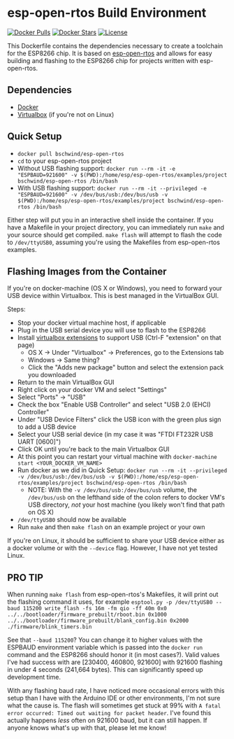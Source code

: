 esp-open-rtos Build Environment
===============================

[![Docker Pulls](https://img.shields.io/docker/pulls/bschwind/esp-open-rtos.svg)](https://hub.docker.com/r/bschwind/esp-open-rtos/) [![Docker Stars](https://img.shields.io/docker/stars/bschwind/esp-open-rtos.svg)](https://hub.docker.com/r/bschwind/esp-open-rtos/) [![License](https://img.shields.io/badge/license-MIT-blue.svg?style=flat)](https://github.com/bschwind/esp-build/blob/master/LICENSE)

This Dockerfile contains the dependencies necessary to create a toolchain for the ESP8266 chip.
It is based on [esp-open-rtos](https://github.com/SuperHouse/esp-open-rtos) and allows for easy building and flashing
to the ESP8266 chip for projects written with esp-open-rtos.

Dependencies
------------
- [Docker](https://www.docker.com/products/docker-toolbox)
- [Virtualbox](https://www.virtualbox.org/wiki/Downloads) (if you're not on Linux)

Quick Setup
-----------

* `docker pull bschwind/esp-open-rtos`
* `cd` to your esp-open-rtos project
* Without USB flashing support: `docker run --rm -it -e "ESPBAUD=921600" -v $(PWD):/home/esp/esp-open-rtos/examples/project bschwind/esp-open-rtos /bin/bash`
* With USB flashing support: `docker run --rm -it --privileged -e "ESPBAUD=921600" -v /dev/bus/usb:/dev/bus/usb -v $(PWD):/home/esp/esp-open-rtos/examples/project bschwind/esp-open-rtos /bin/bash`

Either step will put you in an interactive shell inside the container. If you have a Makefile in your project directory, you can immediately
run `make` and your source should get compiled. `make flash` will attempt to flash the code to `/dev/ttyUSB0`, assuming you're using the
Makefiles from esp-open-rtos examples.

Flashing Images from the Container
----------------------------------

If you're on docker-machine (OS X or Windows), you need to forward your USB device within Virtualbox. This is best managed in the VirtualBox GUI.

Steps:

* Stop your docker virtual machine host, if applicable
* Plug in the USB serial device you will use to flash to the ESP8266
* Install [virtualbox extensions](https://www.virtualbox.org/wiki/Downloads) to support USB (Ctrl-F "extension" on that page)
  * OS X -> Under "Virtualbox" -> Preferences, go to the Extensions tab
  * Windows -> Same thing?
  * Click the "Adds new package" button and select the extension pack you downloaded
* Return to the main VirtualBox GUI
* Right click on your docker VM and select "Settings"
* Select "Ports" -> "USB"
* Check the box "Enable USB Controller" and select "USB 2.0 (EHCI) Controller"
* Under "USB Device Filters" click the USB icon with the green plus sign to add a USB device
* Select your USB serial device (in my case it was "FTDI FT232R USB UART [0600]")
* Click OK until you're back to the main Virtualbox GUI
* At this point you can restart your virtual machine with `docker-machine start <YOUR_DOCKER_VM_NAME>`
* Run docker as we did in Quick Setup: `docker run --rm -it --privileged -v /dev/bus/usb:/dev/bus/usb -v $(PWD):/home/esp/esp-open-rtos/examples/project bschwind/esp-open-rtos /bin/bash`
  * NOTE: With the `-v /dev/bus/usb:/dev/bus/usb` volume, the `/dev/bus/usb` on the lefthand side of the colon refers to docker VM's USB directory, *not* your host machine (you likely won't find that path on OS X)
* `/dev/ttyUSB0` should now be available
* Run `make` and then `make flash` on an example project or your own

If you're on Linux, it should be sufficient to share your USB device either as a docker volume or with the `--device` flag. However, I have not yet tested Linux.

PRO TIP
-------

When running `make flash` from esp-open-rtos's Makefiles, it will print out the flashing command it uses, for example `esptool.py -p /dev/ttyUSB0 --baud 115200 write_flash -fs 16m -fm qio -ff 40m 0x0 ../../bootloader/firmware_prebuilt/rboot.bin 0x1000 ../../bootloader/firmware_prebuilt/blank_config.bin 0x2000 ./firmware/blink_timers.bin`

See that `--baud 115200`? You can change it to higher values with the ESPBAUD environment variable which is passed into the `docker run` command and the ESP8266 should honor it (in most cases?). Valid values I've had success with are [230400, 460800, 921600]
with 921600 flashing in under 4 seconds (241,664 bytes). This can significantly speed up development time.

With any flashing baud rate, I have noticed more occasional errors with this setup than I have with the Arduino IDE or other environments, I'm not sure what the cause is.
The flash will sometimes get stuck at 99% with `A fatal error occurred: Timed out waiting for packet header`. I've found this actually happens *less* often on 921600 baud,
but it can still happen. If anyone knows what's up with that, please let me know!
